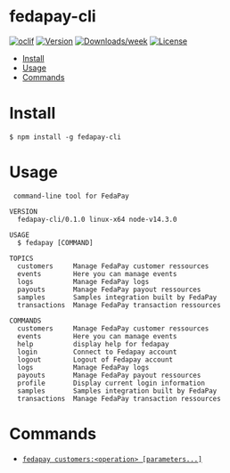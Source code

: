 fedapay-cli
===========



[![oclif](https://img.shields.io/badge/cli-oclif-brightgreen.svg)](https://oclif.io)
[![Version](https://img.shields.io/npm/v/fedapay-cli.svg)](https://npmjs.org/package/fedapay-cli)
[![Downloads/week](https://img.shields.io/npm/dw/fedapay-cli.svg)](https://npmjs.org/package/fedapay-cli)
[![License](https://img.shields.io/npm/l/fedapay-cli.svg)](https://github.com/fedapay/fedapay-cli/blob/master/package.json)

<!-- toc -->
* [Install](#install)
* [Usage](#usage)
* [Commands](#commands)
<!-- tocstop -->

# Install
```
$ npm install -g fedapay-cli
```

# Usage
<!-- usage -->
```
 command-line tool for FedaPay

VERSION
  fedapay-cli/0.1.0 linux-x64 node-v14.3.0

USAGE
  $ fedapay [COMMAND]

TOPICS
  customers     Manage FedaPay customer ressources
  events        Here you can manage events
  logs          Manage FedaPay logs
  payouts       Manage FedaPay payout ressources
  samples       Samples integration built by FedaPay
  transactions  Manage FedaPay transaction ressources

COMMANDS
  customers     Manage FedaPay customer ressources
  events        Here you can manage events
  help          display help for fedapay
  login         Connect to Fedapay account
  logout        Logout of Fedapay account
  logs          Manage FedaPay logs
  payouts       Manage FedaPay payout ressources
  profile       Display current login information
  samples       Samples integration built by FedaPay
  transactions  Manage FedaPay transaction ressources
```

# Commands
* [`fedapay customers:<operation> [parameters...]`](https://github.com/fedapay/fedapay-cli/blob/master/docs/customers.md)
